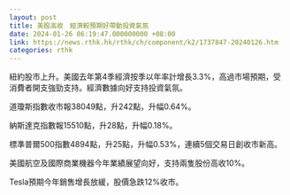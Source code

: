 ```yaml
---
layout: post
title: 美股高收　經濟較預期好帶動投資氣氛
date: 2024-01-26 06:19:47.000000000 +08:00
link: https://news.rthk.hk/rthk/ch/component/k2/1737847-20240126.htm
categories: rthk
---
```


紐約股市上升。美國去年第4季經濟按季以年率計增長3.3%，高過市場預期，受消費者開支強勁支持。經濟數據向好支持投資氣氛。

道瓊斯指數收市報38049點，升242點，升幅0.64%。

納斯達克指數報15510點，升28點，升幅0.18%。

標準普爾500指數4894點，升25點，升幅0.53%，連續5個交易日創收市新高。

美國航空及國際商業機器今年業績展望向好，支持兩隻股份高收10%。

Tesla預期今年銷售增長放緩，股價急跌12%收市。
